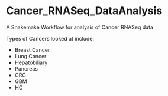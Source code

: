 # Cancer_RNASeq_DataAnalysis
A Snakemake Workflow for analysis of Cancer RNASeq data

Types of Cancers looked at include: 
- Breast Cancer
- Lung Cancer
- Hepatobiliary
- Pancreas
- CRC
- GBM
- HC




